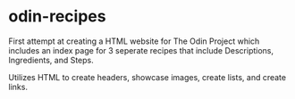 # odin-recipes
First attempt at creating a HTML website for The Odin Project which includes an index page for 3 seperate recipes that include
Descriptions, Ingredients, and Steps.

Utilizes HTML to create headers, showcase images, create lists, and create links.
